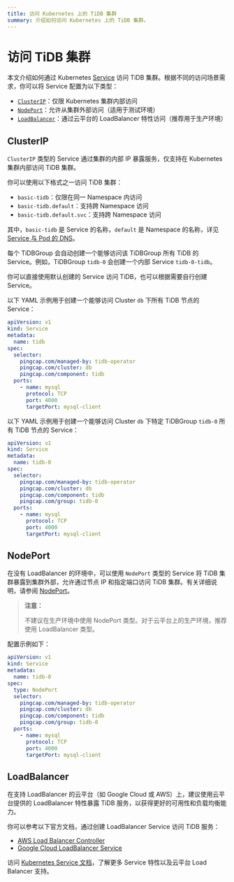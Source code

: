 ```yaml
---
title: 访问 Kubernetes 上的 TiDB 集群
summary: 介绍如何访问 Kubernetes 上的 TiDB 集群。
---
```


# 访问 TiDB 集群

本文介绍如何通过 Kubernetes [Service](https://kubernetes.io/zh-cn/docs/concepts/services-networking/service/) 访问 TiDB 集群。根据不同的访问场景需求，你可以将 Service 配置为以下类型：

- [`ClusterIP`](#clusterip)：仅限 Kubernetes 集群内部访问
- [`NodePort`](#nodeport)：允许从集群外部访问（适用于测试环境）
- [`LoadBalancer`](#loadbalancer)：通过云平台的 LoadBalancer 特性访问（推荐用于生产环境）

## ClusterIP

`ClusterIP` 类型的 Service 通过集群的内部 IP 暴露服务，仅支持在 Kubernetes 集群内部访问 TiDB 集群。

你可以使用以下格式之一访问 TiDB 集群：

- `basic-tidb`：仅限在同一 Namespace 内访问
- `basic-tidb.default`：支持跨 Namespace 访问
- `basic-tidb.default.svc`：支持跨 Namespace 访问

其中，`basic-tidb` 是 Service 的名称，`default` 是 Namespace 的名称，详见 [Service 与 Pod 的 DNS](https://kubernetes.io/zh-cn/docs/concepts/services-networking/dns-pod-service/#namespaces-of-services)。

每个 TiDBGroup 会自动创建一个能够访问该 TiDBGroup 所有 TiDB 的 Service。例如，TiDBGroup `tidb-0` 会创建一个内部 Service `tidb-0-tidb`。

你可以直接使用默认创建的 Service 访问 TiDB，也可以根据需要自行创建 Service。

以下 YAML 示例用于创建一个能够访问 Cluster `db` 下所有 TiDB 节点的 Service：

```yaml
apiVersion: v1
kind: Service
metadata:
  name: tidb
spec:
  selector:
    pingcap.com/managed-by: tidb-operator
    pingcap.com/cluster: db
    pingcap.com/component: tidb
  ports:
    - name: mysql
      protocol: TCP
      port: 4000
      targetPort: mysql-client
```

以下 YAML 示例用于创建一个能够访问 Cluster `db` 下特定 TiDBGroup `tidb-0` 所有 TiDB 节点的 Service：

```yaml
apiVersion: v1
kind: Service
metadata:
  name: tidb-0
spec:
  selector:
    pingcap.com/managed-by: tidb-operator
    pingcap.com/cluster: db
    pingcap.com/component: tidb
    pingcap.com/group: tidb-0
  ports:
    - name: mysql
      protocol: TCP
      port: 4000
      targetPort: mysql-client
```

## NodePort

在没有 LoadBalancer 的环境中，可以使用 `NodePort` 类型的 Service 将 TiDB 集群暴露到集群外部，允许通过节点 IP 和指定端口访问 TiDB 集群。有关详细说明，请参阅 [NodePort](https://kubernetes.io/zh-cn/docs/concepts/services-networking/service/#type-nodeport)。

> **注意：**
>
> 不建议在生产环境中使用 NodePort 类型。对于云平台上的生产环境，推荐使用 LoadBalancer 类型。

配置示例如下：

```yaml
apiVersion: v1
kind: Service
metadata:
  name: tidb-0
spec:
  type: NodePort
  selector:
    pingcap.com/managed-by: tidb-operator
    pingcap.com/cluster: db
    pingcap.com/component: tidb
    pingcap.com/group: tidb-0
  ports:
    - name: mysql
      protocol: TCP
      port: 4000
      targetPort: mysql-client
```

## LoadBalancer

在支持 LoadBalancer 的云平台（如 Google Cloud 或 AWS）上，建议使用云平台提供的 LoadBalancer 特性暴露 TiDB 服务，以获得更好的可用性和负载均衡能力。

你可以参考以下官方文档，通过创建 LoadBalancer Service 访问 TiDB 服务：

- [AWS Load Balancer Controller](https://kubernetes-sigs.github.io/aws-load-balancer-controller/latest/)
- [Google Cloud LoadBalancer Service](https://cloud.google.com/kubernetes-engine/docs/concepts/service-load-balancer)

访问 [Kubernetes Service 文档](https://kubernetes.io/zh-cn/docs/concepts/services-networking/service/)，了解更多 Service 特性以及云平台 Load Balancer 支持。
